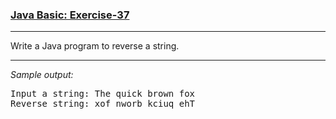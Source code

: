 ### [Java Basic: Exercise-37](https://www.w3resource.com/java-exercises/basic/java-basic-exercise-37.php)

***
Write a Java program to reverse a string.
***
_Sample output:_
<pre>
Input a string: The quick brown fox                      
Reverse string: xof nworb kciuq ehT
</pre>